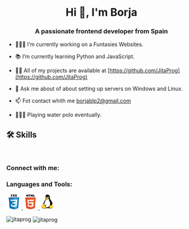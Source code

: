<h1 align="center">Hi 👋, I'm Borja</h1>
<h3 align="center">A passionate frontend developer from Spain</h3>

- 👷🏽‍♂️ I’m currently working on a Funtasies Websites.

- 📚 I’m currently learning Python and JavaScript.

- 👨‍💻 All of my projects are available at [https://github.com/JitaProg](https://github.com/JitaProg)

- 💬 Ask me about of about setting up servers on Windows and Linux.

- 📫 Fot contact whith me borjablp2@gmail.com

- 🤽🏽‍♂️ Playing water polo eventually.

## 🛠 Skills
<img src="https://upload.wikimedia.org/wikipedia/commons/thumb/6/61/HTML5_logo_and_wordmark.svg/2048px-HTML5_logo_and_wordmark.svg.png" alt="" width="80px"><img src="https://upload.wikimedia.org/wikipedia/commons/thumb/d/d5/CSS3_logo_and_wordmark.svg/1452px-CSS3_logo_and_wordmark.svg.png" alt="" width="50px">

<h3 align="left">Connect with me:</h3>
<p align="left">
</p>

<h3 align="left">Languages and Tools:</h3>
<p align="left"> <a href="https://www.w3schools.com/css/" target="_blank" rel="noreferrer"> <img src="https://raw.githubusercontent.com/devicons/devicon/master/icons/css3/css3-original-wordmark.svg" alt="css3" width="40" height="40"/> </a> <a href="https://www.w3.org/html/" target="_blank" rel="noreferrer"> <img src="https://raw.githubusercontent.com/devicons/devicon/master/icons/html5/html5-original-wordmark.svg" alt="html5" width="40" height="40"/> </a> <a href="https://www.linux.org/" target="_blank" rel="noreferrer"> <img src="https://raw.githubusercontent.com/devicons/devicon/master/icons/linux/linux-original.svg" alt="linux" width="40" height="40"/> </a> </p>

<p><img align="left" src="https://github-readme-stats.vercel.app/api/top-langs?username=jitaprog&show_icons=true&locale=en&layout=compact" alt="jitaprog" /></p>

<p>&nbsp;<img align="center" src="https://github-readme-stats.vercel.app/api?username=jitaprog&show_icons=true&locale=en" alt="jitaprog" /></p>
